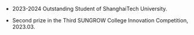 - 2023-2024 Outstanding Student of ShanghaiTech University.

- Second prize in the Third SUNGROW College Innovation Competition, 2023.03.